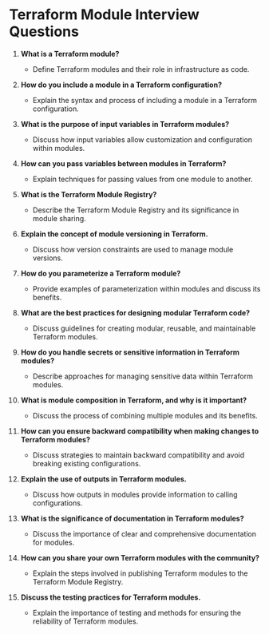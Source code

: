 # Terraform Module Interview Questions

1. **What is a Terraform module?**
   - Define Terraform modules and their role in infrastructure as code.

2. **How do you include a module in a Terraform configuration?**
   - Explain the syntax and process of including a module in a Terraform configuration.

3. **What is the purpose of input variables in Terraform modules?**
   - Discuss how input variables allow customization and configuration within modules.

4. **How can you pass variables between modules in Terraform?**
   - Explain techniques for passing values from one module to another.

5. **What is the Terraform Module Registry?**
   - Describe the Terraform Module Registry and its significance in module sharing.

6. **Explain the concept of module versioning in Terraform.**
   - Discuss how version constraints are used to manage module versions.

7. **How do you parameterize a Terraform module?**
   - Provide examples of parameterization within modules and discuss its benefits.

8. **What are the best practices for designing modular Terraform code?**
   - Discuss guidelines for creating modular, reusable, and maintainable Terraform modules.

9. **How do you handle secrets or sensitive information in Terraform modules?**
   - Describe approaches for managing sensitive data within Terraform modules.

10. **What is module composition in Terraform, and why is it important?**
    - Discuss the process of combining multiple modules and its benefits.

11. **How can you ensure backward compatibility when making changes to Terraform modules?**
    - Discuss strategies to maintain backward compatibility and avoid breaking existing configurations.

12. **Explain the use of outputs in Terraform modules.**
    - Discuss how outputs in modules provide information to calling configurations.

13. **What is the significance of documentation in Terraform modules?**
    - Discuss the importance of clear and comprehensive documentation for modules.

14. **How can you share your own Terraform modules with the community?**
    - Explain the steps involved in publishing Terraform modules to the Terraform Module Registry.

15. **Discuss the testing practices for Terraform modules.**
    - Explain the importance of testing and methods for ensuring the reliability of Terraform modules.
